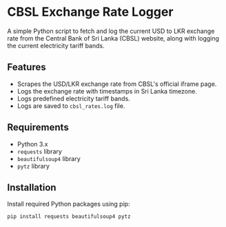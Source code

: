 # CBSL Exchange Rate Logger

A simple Python script to fetch and log the current USD to LKR exchange rate from the Central Bank of Sri Lanka (CBSL) website, along with logging the current electricity tariff bands.

## Features

- Scrapes the USD/LKR exchange rate from CBSL's official iframe page.
- Logs the exchange rate with timestamps in Sri Lanka timezone.
- Logs predefined electricity tariff bands.
- Logs are saved to `cbsl_rates.log` file.

## Requirements

- Python 3.x
- `requests` library
- `beautifulsoup4` library
- `pytz` library

## Installation

Install required Python packages using pip:

```bash
pip install requests beautifulsoup4 pytz

